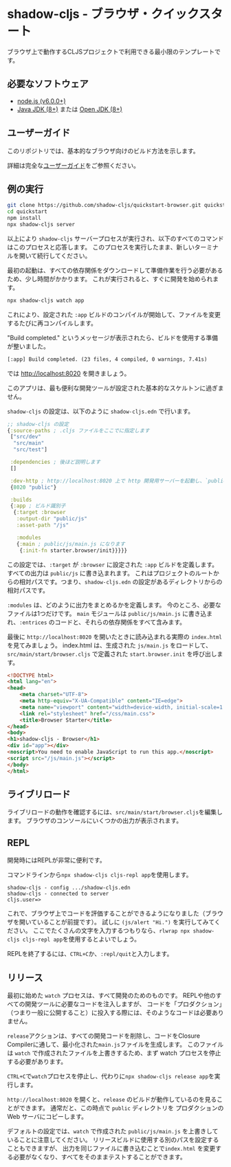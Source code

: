 # shadow-cljs - ブラウザ・クイックスタート

ブラウザ上で動作するCLJSプロジェクトで利用できる最小限のテンプレートです。

## 必要なソフトウェア

- [node.js (v6.0.0+)](https://nodejs.org/en/download/)
- [Java JDK (8+)](http://www.oracle.com/technetwork/java/javase/downloads/index.html) または [Open JDK (8+)](http://jdk.java.net/10/)

## ユーザーガイド

このリポジトリでは、基本的なブラウザ向けのビルド方法を示します。

詳細は完全な[ユーザーガイド](https://shadow-cljs.github.io/docs/UsersGuide.html)をご参照ください。


## 例の実行

```bash
git clone https://github.com/shadow-cljs/quickstart-browser.git quickstart
cd quickstart
npm install
npx shadow-cljs server
```

以上により `shadow-cljs` サーバープロセスが実行され、以下のすべてのコマンドはこのプロセスと応答します。
このプロセスを実行したまま、新しいターミナルを開いて続行してください。

最初の起動は、すべての依存関係をダウンロードして準備作業を行う必要があるため、少し時間がかかります。
これが実行されると、すぐに開発を始められます。

```txt
npx shadow-cljs watch app
```

これにより、設定された `:app` ビルドのコンパイルが開始して、ファイルを変更するたびに再コンパイルします。

"Build completed." というメッセージが表示されたら、ビルドを使用する準備が整いました。

```txt
[:app] Build completed. (23 files, 4 compiled, 0 warnings, 7.41s)
```

では [http://localhost:8020](http://localhost:8020) を開きましょう。

このアプリは、最も便利な開発ツールが設定された基本的なスケルトンに過ぎません。

`shadow-cljs` の設定は、以下のように `shadow-cljs.edn` で行います。

```clojure
;; shadow-cljs の設定
{:source-paths ; .cljs ファイルをここでに指定します
 ["src/dev"
  "src/main"
  "src/test"] 

 :dependencies ; 後ほど説明します
 [] 

 :dev-http ; http://localhost:8020 上で http 開発用サーバーを起動し、`public` をサーブします。
 {8020 "public"}

 :builds
 {:app ; ビルド識別子
  {:target :browser
   :output-dir "public/js"
   :asset-path "/js"

   :modules
   {:main ; public/js/main.js になります
    {:init-fn starter.browser/init}}}}}
```

この設定では、`:target` が `:browser` に設定された `:app` ビルドを定義します。
すべての出力は `public/js` に書き込まれます。
これはプロジェクトのルートからの相対パスです。つまり、`shadow-cljs.edn` の設定があるディレクトリからの相対パスです。

`:modules` は、どのように出力をまとめるかを定義します。
今のところ、必要なファイルは1つだけです。
`main` モジュールは `public/js/main.js` に書き込まれ、`:entrices` のコードと、それらの依存関係をすべて含みます。

最後に `http://localhost:8020` を開いたときに読み込まれる実際の `index.html` を見てみましょう。
index.html は、生成された `js/main.js` をロードして、`src/main/start/browser.cljs` で定義された `start.browser.init` を呼び出します。

```html
<!DOCTYPE html>
<html lang="en">
<head>
    <meta charset="UTF-8">
    <meta http-equiv="X-UA-Compatible" content="IE=edge">
    <meta name="viewport" content="width=device-width, initial-scale=1.0">
    <link rel="stylesheet" href="/css/main.css">
    <title>Browser Starter</title>
</head>
<body>
<h1>shadow-cljs - Browser</h1>
<div id="app"></div>
<noscript>You need to enable JavaScript to run this app.</noscript>
<script src="/js/main.js"></script>
</body>
</html>
```

## ライブリロード

ライブリロードの動作を確認するには、`src/main/start/browser.cljs`を編集します。
ブラウザのコンソールにいくつかの出力が表示されます。

## REPL

開発時にはREPLが非常に便利です。

コマンドラインから`npx shadow-cljs cljs-repl app`を使用します。

```
shadow-cljs - config .../shadow-cljs.edn
shadow-cljs - connected to server
cljs.user=>
```

これで、ブラウザ上でコードを評価することができるようになりました（ブラウザを開いていることが前提です）。
試しに `(js/alert "Hi.")` を実行してみてください。
ここでたくさんの文字を入力するつもりなら、`rlwrap npx shadow-cljs cljs-repl app`を使用するとよいでしょう。

REPLを終了するには、`CTRL+C`か、`:repl/quit`と入力します。

## リリース

最初に始めた `watch` プロセスは、すべて開発のためのものです。
REPLや他のすべての開発ツールに必要なコードを注入しますが、
コードを「プロダクション」（つまり一般に公開すること）に投入する際には、そのようなコードは必要ありません。

`release`アクションは、すべての開発コードを削除し、コードをClosure Compilerに通して、最小化された`main.js`ファイルを生成します。
このファイルは `watch` で作成されたファイルを上書きするため、まず watch プロセスを停止する必要があります。

`CTRL+C`で`watch`プロセスを停止し、代わりに`npx shadow-cljs release app`を実行します。

`http://localhost:8020` を開くと、`release` のビルドが動作しているのを見ることができます。
通常だと、この時点で `public` ディレクトリを プロダクションの Web サーバにコピーします。

デフォルトの設定では、`watch` で作成された `public/js/main.js` を上書きしていることに注意してください。
リリースビルドに使用する別のパスを設定することもできますが、
出力を同じファイルに書き込むことで`index.html` を変更する必要がなくなり、すべてをそのままテストすることができます。
